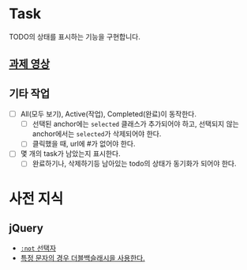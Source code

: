 # Task
TODO의 상태를 표시하는 기능을 구현합니다.

## [과제 영상](http://share.navercorp.com/on-techsession1/lecture/11898/)

## 기타 작업
- [ ] All(모두 보기), Active(작업), Completed(완료)이 동작한다.
	- [ ] 선택된 anchor에는 `selected` 클래스가 추가되어야 하고, 선택되지 않는 anchor에서는 `selected`가 삭제되어야 한다.
	- [ ] 클릭했을 때, url에 #가 없어야 한다.
- [ ] 몇 개의 task가 남았는지 표시한다.
	- [ ] 완료하기나, 삭제하기등 남아있는 todo의 상태가 동기화가 되어야 한다.

# 사전 지식
## jQuery
- [`:not` 선택자](https://api.jquery.com/not-selector/)
- [특정 문자의 경우 더블백슬래시을 사용한다.](https://api.jquery.com/category/selectors/)

